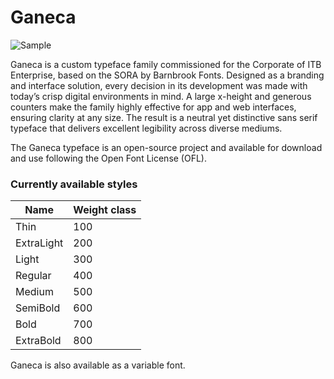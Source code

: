 # Ganeca

![Sample]([https://raw.githubusercontent.com/sora-xor/sora-font/master/docs/sample.png](https://raw.githubusercontent.com/exploshiva/Ganeca/refs/heads/master/docs/Ganeca%20Sample.png))


Ganeca is a custom typeface family commissioned for the Corporate of ITB Enterprise, based on the SORA by Barnbrook Fonts. Designed as a branding and interface solution, every decision in its development was made with today’s crisp digital environments in mind. A large x-height and generous counters make the family highly effective for app and web interfaces, ensuring clarity at any size. The result is a neutral yet distinctive sans serif typeface that delivers excellent legibility across diverse mediums.

The Ganeca typeface is an open-source project and available for download and use following the Open Font License (OFL).

### Currently available styles

| Name                 | Weight class
| -------------------- | ----------------
| Thin                 | 100
| ExtraLight           | 200
| Light                | 300
| Regular              | 400
| Medium               | 500
| SemiBold             | 600
| Bold                 | 700
| ExtraBold            | 800

Ganeca is also available as a variable font.
